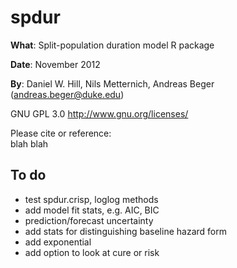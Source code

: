 spdur
===

**What**: Split-population duration model R package

**Date**: November 2012

**By**: Daniel W. Hill, Nils Metternich, Andreas Beger ([andreas.beger@duke.edu](mailto:andreas.beger@duke.edu))

GNU GPL 3.0 <http://www.gnu.org/licenses/> <br />

Please cite or reference:  
blah blah

To do
---

 * test spdur.crisp, loglog methods
 * add model fit stats, e.g. AIC, BIC
 * prediction/forecast uncertainty
 * add stats for distinguishing baseline hazard form
 * add exponential
 * add option to look at cure or risk